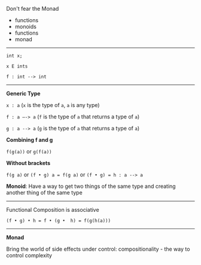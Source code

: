 Don't fear the Monad

- functions
- monoids
- functions
- monad

---

`int x;`

`x E ints`

`f : int --> int`

---

**Generic Type**

`x : a` (`x` is the type of `a`, `a` is any type)

`f : a —-> a` (`f` is the type of `a` that returns a type of `a`)

`g : a --> a` (`g` is the type of `a` that returns a type of `a`)

**Combining f and g**

`f(g(a))` or `g(f(a))`

**Without brackets**

`f(g a)` or `(f • g) a = f(g a)` or `(f • g) = h : a --> a`

**Monoid**: Have a way to get two things of the same type and creating another thing of the same type

---

Functional Composition is associative

`(f • g) • h = f • (g •  h) = f(g(h(a)))`

---

**Monad**

Bring the world of side effects under control: compositionality - the way to control complexity

